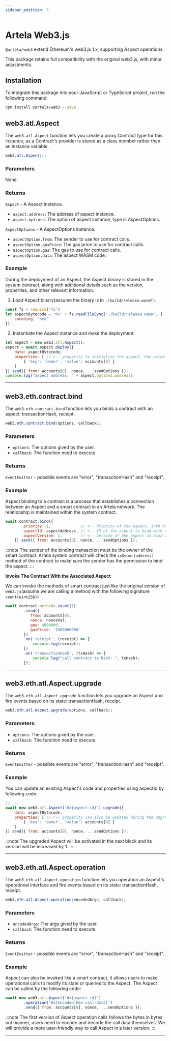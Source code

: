 ```yaml
---
sidebar_position: 3
---
```


# Artela Web3.js

`@artela/web3` extend Ethereum's web3.js 1.x, supporting Aspect operations.

This package retains full compatibility with the original web3.js, with minor adjustments.

## Installation

To integrate this package into your JavaScript or TypeScript project, run the following command:

```bash
npm install @artela/web3 --save
```

## web3.atl.Aspect

The ``web3.atl.Aspect`` function lets you create a proxy Contract type for this instance, as a Contract's provider is stored as a class member rather than an instance variable.

```css
web3.atl.Aspect();
```

### Parameters

None

### Returns

``Aspect`` - A Aspect instance.

- ``aspect.address``: The address of aspect instance.
- ``aspect.options``: The option of aspect instance, type is AspectOptions.

``AspectOptions`` - A AspectOptions instance.

- ``aspectOption.from``: The sender to use for contract calls.
- ``aspectOption.gasPrice``: The gas price to use for contract calls.
- ``aspectOption.gas``: The gas to use for contract calls.
- ``aspectOption.data``: The aspect WASM code.

### Example

During the deployment of an Aspect, the Aspect binary is stored in the system contract, along with additional details such as the version, properties, and other relevant information.

1. Load Aspect binary(assume the binary is in `./build/release.wasm*)`.

```jsx
const fs = require('fs')
let aspectBytecode = '0x' + fs.readFileSync('./build/release.wasm', {
    encoding: "hex"
});
```

2. Instantiate the Aspect instance and make the deployment.

```jsx
let aspect = new web3.atl.Aspect();
aspect = await aspect.deploy({
    data: aspectBytecode,
    properties: [ // <-- properity to initialize the aspect, key-value pairs
        { 'key': 'owner', 'value': accounts[0] }
    ]
}).send({ from: accounts[0], nonce, ...sendOptions });
console.log("aspect address: " + aspect.options.address);
```

------------------------------------------------------------------------------

## web3.eth.contract.bind

The ``web3.eth.contract.bind`` function lets you binds a contract with an aspect: transactionHash, receipt.

```css
web3.eth.contract.bind(options, callback);
```

### Parameters

- ``options``: The options gived by the user.
- ``callback``: The function need to execute.

### Returns

``EventEmitter`` - possible events are "error", "transactionHash" and "receipt".

### Example

Aspect binding to a contract is a process that establishes a connection between an Aspect and a smart contract in an Artela network. The relationship is maintained within the system contract.

```jsx
await contract.bind({
        priority: 1,             // <-- Priority of the aspect, int8 number, smaller number has higher priority. Aspect with higher priority will be executed first.
        aspectId: aspectAddress, // <-- ID of the aspect to bind with the contract
        aspectVersion: 1,        // <-- Version of the aspect to bind with the contract
    }).send({ from: accounts[0], nonce, ...sendOptions });
```

:::note
The sender of the binding transaction must be the owner of the smart contract. Artela system contract will check the `isOwner(address)` method of the contract to make sure the sender has the permission to bind the aspect.
:::

**Invoke The Contract With the Associated Aspect**

We can invoke the methods of smart contract just like the original version of `web3.js`(assume we are calling a method with the following signature `count(uint256)`)

```jsx
await contract.methods.count(1)
        .send({ 
           from: accounts[0], 
           nonce: nonceVal, 
           gas: 4000000, 
           gasPrice: '1000000000' 
        })
        .on('receipt', (receipt) => {
            console.log(receipt);
        })
        .on('transactionHash', (txHash) => {
            console.log("call contract tx hash: ", txHash);
        });
```

------------------------------------------------------------------------------

## web3.eth.atl.Aspect.upgrade

The ``web3.eth.atl.Aspect.upgrade`` function lets you upgrade an Aspect and fire events based on its state: transactionHash, receipt.

```css
web3.eth.atl.Aspect.upgrade(options, callback);
```

### Parameters

- ``options``: The options gived by the user.
- ``callback``: The function need to execute.

### Returns

``EventEmitter`` - possible events are "error", "transactionHash" and "receipt".

### Example

You can update an existing Aspect's code and properties using aspectId by following code:

```jsx
// ...
await new web3.atl.Aspect('0x{aspect-id}').upgrade({
    data: aspectBytecode,
    properties: [ // <-- properity can also be updated during the upgrade
        { 'key': 'owner', 'value': accounts[0] }
    ]
}).send({ from: accounts[0], nonce, ...sendOptions });
```

:::note
The upgraded Aspect will be activated in the next block and its version will be increased by 1.
:::

------------------------------------------------------------------------------

## web3.eth.atl.Aspect.operation

The ``web3.eth.atl.Aspect.operation`` function lets you operation an Aspect's operational interface and fire events based on its state: transactionHash, receipt.

```css
web3.eth.atl.Aspect.operation(encodedArgs, callback);
```

### Parameters

- ``encodedArgs``: The args gived by the user.
- ``callback``: The function need to execute.

### Returns

``EventEmitter`` - possible events are "error", "transactionHash" and "receipt".

### Example

Aspect can also be invoked like a smart contract, it allows users to make operational calls to modify its state or queries to the Aspect. The Aspect can be called by the following code:

```jsx
await new web3.atl.Aspect('0x{aspect-id}')
        .operation('0x{encoded-hex-call-data}')
        .send({ from: accounts[0], nonce, ...sendOptions });
```

:::note
The first version of Aspect operation calls follows the bytes in bytes out manner, users need to encode and decode the call data themselves. We will provide a more user-friendly way to call Aspect in a later version.
:::

------------------------------------------------------------------------------